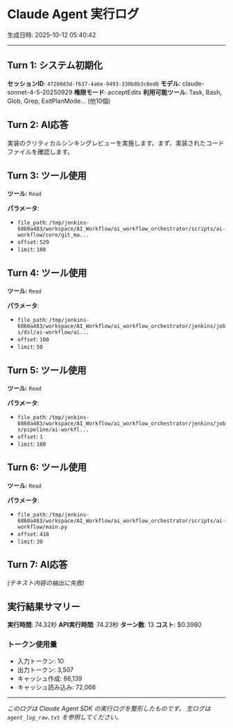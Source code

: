 # Claude Agent 実行ログ

生成日時: 2025-10-12 05:40:42

---

## Turn 1: システム初期化

**セッションID**: `47200d3d-f637-4a6e-9493-330b8b3c0ed8`
**モデル**: claude-sonnet-4-5-20250929
**権限モード**: acceptEdits
**利用可能ツール**: Task, Bash, Glob, Grep, ExitPlanMode... (他10個)

## Turn 2: AI応答

実装のクリティカルシンキングレビューを実施します。まず、実装されたコードファイルを確認します。

## Turn 3: ツール使用

**ツール**: `Read`

**パラメータ**:
- `file_path`: `/tmp/jenkins-6860a483/workspace/AI_Workflow/ai_workflow_orchestrator/scripts/ai-workflow/core/git_ma...`
- `offset`: `529`
- `limit`: `100`

## Turn 4: ツール使用

**ツール**: `Read`

**パラメータ**:
- `file_path`: `/tmp/jenkins-6860a483/workspace/AI_Workflow/ai_workflow_orchestrator/jenkins/jobs/dsl/ai-workflow/ai...`
- `offset`: `100`
- `limit`: `50`

## Turn 5: ツール使用

**ツール**: `Read`

**パラメータ**:
- `file_path`: `/tmp/jenkins-6860a483/workspace/AI_Workflow/ai_workflow_orchestrator/jenkins/jobs/pipeline/ai-workfl...`
- `offset`: `1`
- `limit`: `100`

## Turn 6: ツール使用

**ツール**: `Read`

**パラメータ**:
- `file_path`: `/tmp/jenkins-6860a483/workspace/AI_Workflow/ai_workflow_orchestrator/scripts/ai-workflow/main.py`
- `offset`: `410`
- `limit`: `30`

## Turn 7: AI応答

*(テキスト内容の抽出に失敗)*

## 実行結果サマリー

**実行時間**: 74.32秒
**API実行時間**: 74.23秒
**ターン数**: 13
**コスト**: $0.3980

### トークン使用量
- 入力トークン: 10
- 出力トークン: 3,507
- キャッシュ作成: 86,139
- キャッシュ読み込み: 72,066

---

*このログは Claude Agent SDK の実行ログを整形したものです。*
*生ログは `agent_log_raw.txt` を参照してください。*